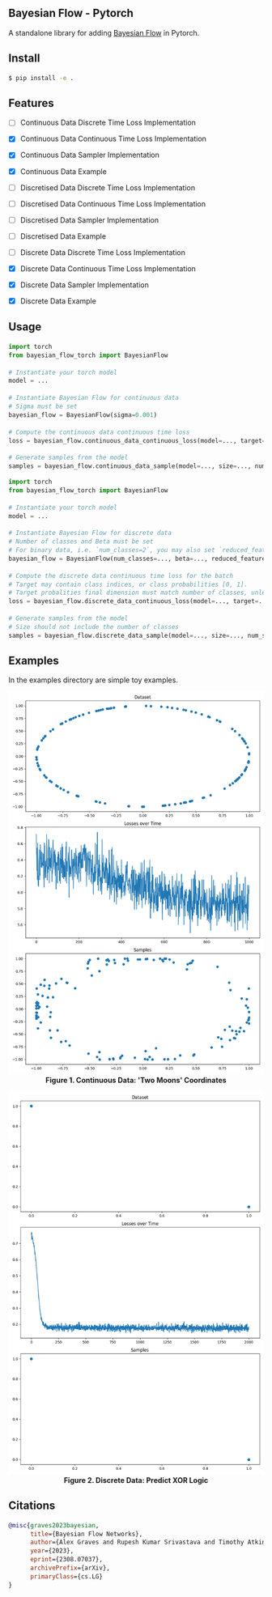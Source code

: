 ## Bayesian Flow - Pytorch

A standalone library for adding <a href="https://arxiv.org/abs/2308.07037">Bayesian Flow</a> in Pytorch.

## Install

```bash
$ pip install -e .
```

## Features

- [ ] Continuous Data Discrete Time Loss Implementation
- [x] Continuous Data Continuous Time Loss Implementation
- [x] Continuous Data Sampler Implementation
- [x] Continuous Data Example


- [ ] Discretised Data Discrete Time Loss Implementation
- [ ] Discretised Data Continuous Time Loss Implementation
- [ ] Discretised Data Sampler Implementation
- [ ] Discretised Data Example


- [ ] Discrete Data Discrete Time Loss Implementation
- [x] Discrete Data Continuous Time Loss Implementation
- [x] Discrete Data Sampler Implementation
- [x] Discrete Data Example

## Usage

```python
import torch
from bayesian_flow_torch import BayesianFlow

# Instantiate your torch model
model = ...

# Instantiate Bayesian Flow for continuous data
# Sigma must be set
bayesian_flow = BayesianFlow(sigma=0.001)

# Compute the continuous data continuous time loss
loss = bayesian_flow.continuous_data_continuous_loss(model=..., target=..., model_kwargs=...)

# Generate samples from the model 
samples = bayesian_flow.continuous_data_sample(model=..., size=..., num_steps=..., device=..., model_kwargs=...)
```

```python
import torch
from bayesian_flow_torch import BayesianFlow

# Instantiate your torch model
model = ...

# Instantiate Bayesian Flow for discrete data
# Number of classes and Beta must be set
# For binary data, i.e. `num_classes=2`, you may also set `reduced_features_binary=True` to reduce the features to 1
bayesian_flow = BayesianFlow(num_classes=..., beta=..., reduced_features_binary=...)

# Compute the discrete data continuous time loss for the batch
# Target may contain class indices, or class probabilities [0, 1]. 
# Target probalities final dimension must match number of classes, unless `reduced_features_binary=True` where it's 1.
loss = bayesian_flow.discrete_data_continuous_loss(model=..., target=..., model_kwargs=...)

# Generate samples from the model 
# Size should not include the number of classes
samples = bayesian_flow.discrete_data_sample(model=..., size=..., num_steps=..., device=..., model_kwargs=...)
```

## Examples

In the examples directory are simple toy examples.

<p align="center">
  <img src="figures/continuous.png" alt="Continuous Data: 'Two Moons' Coordinates">
  <br>
  <b>Figure 1. Continuous Data: 'Two Moons' Coordinates</b>
</p>


<p align="center">
  <img src="figures/discrete.png" alt="Discrete Data: Predict XOR Logic">
  <br>
  <b>Figure 2. Discrete Data: Predict XOR Logic</b>
</p>

## Citations

```bibtex
@misc{graves2023bayesian,
      title={Bayesian Flow Networks}, 
      author={Alex Graves and Rupesh Kumar Srivastava and Timothy Atkinson and Faustino Gomez},
      year={2023},
      eprint={2308.07037},
      archivePrefix={arXiv},
      primaryClass={cs.LG}
}
```
